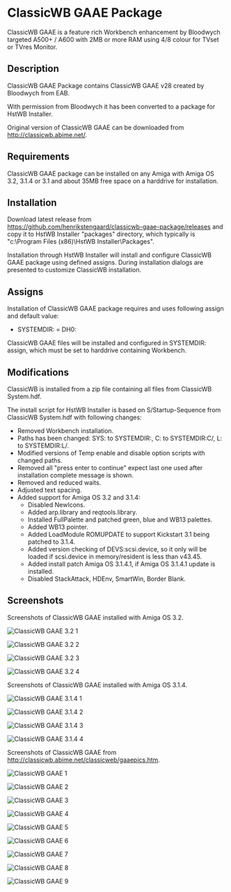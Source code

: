 # ClassicWB GAAE Package

ClassicWB GAAE is a feature rich Workbench enhancement by Bloodwych targeted A500+ / A600 with 2MB or more RAM using 4/8 colour for TVset or TVres Monitor.

## Description

ClassicWB GAAE Package contains ClassicWB GAAE v28 created by Bloodwych from EAB. 

With permission from Bloodwych it has been converted to a package for HstWB Installer.

Original version of ClassicWB GAAE can be downloaded from http://classicwb.abime.net/.

## Requirements

ClassicWB GAAE package can be installed on any Amiga with Amiga OS 3.2, 3.1.4 or 3.1 and about 35MB free space on a harddrive for installation.

## Installation

Download latest release from https://github.com/henrikstengaard/classicwb-gaae-package/releases and copy it to HstWB Installer "packages" directory, which typically is "c:\Program Files (x86)\HstWB Installer\Packages".

Installation through HstWB Installer will install and configure ClassicWB GAAE package using defined assigns.
During installation dialogs are presented to customize ClassicWB installation.

## Assigns

Installation of ClassicWB GAAE package requires and uses following assign and default value:

- SYSTEMDIR: = DH0:

ClassicWB GAAE files will be installed and configured in SYSTEMDIR: assign, which must be set to harddrive containing Workbench.

## Modifications

ClassicWB is installed from a zip file containing all files from ClassicWB System.hdf.

The install script for HstWB Installer is based on S/Startup-Sequence from ClassicWB System.hdf with following changes:

- Removed Workbench installation.
- Paths has been changed: SYS: to SYSTEMDIR:, C: to SYSTEMDIR:C/, L: to SYSTEMDIR:L/.
- Modified versions of Temp enable and disable option scripts with changed paths.
- Removed all "press enter to continue" expect last one used after installation complete message is shown.
- Removed and reduced waits.
- Adjusted text spacing.
- Added support for Amiga OS 3.2 and 3.1.4:
  - Disabled NewIcons.
  - Added arp.library and reqtools.library.
  - Installed FullPalette and patched green, blue and WB13 palettes.
  - Added WB13 pointer.
  - Added LoadModule ROMUPDATE to support Kickstart 3.1 being patched to 3.1.4.
  - Added version checking of DEVS:scsi.device, so it only will be loaded if scsi.device in memory/resident is less than v43.45.
  - Added install patch Amiga OS 3.1.4.1, if Amiga OS 3.1.4.1 update is installed.
  - Disabled StackAttack, HDEnv, SmartWin, Border Blank.

## Screenshots

Screenshots of ClassicWB GAAE installed with Amiga OS 3.2.

![ClassicWB GAAE 3.2 1](screenshots/classicwb_gaae_3.2_1.png?raw=true)

![ClassicWB GAAE 3.2 2](screenshots/classicwb_gaae_3.2_2.png?raw=true)

![ClassicWB GAAE 3.2 3](screenshots/classicwb_gaae_3.2_3.png?raw=true)

![ClassicWB GAAE 3.2 4](screenshots/classicwb_gaae_3.2_4.png?raw=true)

Screenshots of ClassicWB GAAE installed with Amiga OS 3.1.4.

![ClassicWB GAAE 3.1.4 1](screenshots/classicwb_gaae_3.1.4_1.png?raw=true)

![ClassicWB GAAE 3.1.4 2](screenshots/classicwb_gaae_3.1.4_2.png?raw=true)

![ClassicWB GAAE 3.1.4 3](screenshots/classicwb_gaae_3.1.4_3.png?raw=true)

![ClassicWB GAAE 3.1.4 4](screenshots/classicwb_gaae_3.1.4_4.png?raw=true)

Screenshots of ClassicWB GAAE from http://classicwb.abime.net/classicweb/gaaepics.htm.

![ClassicWB GAAE 1](screenshots/classicwb_gaae_1.png?raw=true)

![ClassicWB GAAE 2](screenshots/classicwb_gaae_2.png?raw=true)

![ClassicWB GAAE 3](screenshots/classicwb_gaae_3.png?raw=true)

![ClassicWB GAAE 4](screenshots/classicwb_gaae_4.png?raw=true)

![ClassicWB GAAE 5](screenshots/classicwb_gaae_5.png?raw=true)

![ClassicWB GAAE 6](screenshots/classicwb_gaae_6.png?raw=true)

![ClassicWB GAAE 7](screenshots/classicwb_gaae_7.png?raw=true)

![ClassicWB GAAE 8](screenshots/classicwb_gaae_8.png?raw=true)

![ClassicWB GAAE 9](screenshots/classicwb_gaae_9.png?raw=true)
